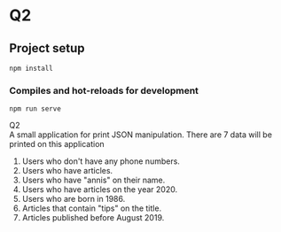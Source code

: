# Q2

## Project setup
```
npm install
```

### Compiles and hot-reloads for development
```
npm run serve
```

Q2<br>
A small application for print JSON manipulation.
There are 7 data will be printed on this application
<ol>
    <li>Users who don't have any phone numbers.</li>
    <li>Users who have articles.</li>
    <li>Users who have "annis" on their name.</li>
    <li>Users who have articles on the year 2020.</li>
    <li>Users who are born in 1986.</li>
    <li>Articles that contain "tips" on the title.</li>
    <li>Articles published before August 2019.</li>
</ol>